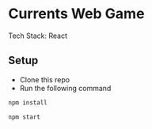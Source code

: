 # Currents Web Game

Tech Stack: React

## Setup

- Clone this repo
- Run the following command

```bash
npm install
```

```bash
npm start
```